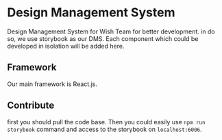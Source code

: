 # Design Management System
Design Management System for Wish Team for better development. in do so, we use storybook as our DMS. Each component which could be developed in isolation will be added here. 

## Framework
Our main framework is React.js. 

## Contribute
first you should pull the code base. Then you could easily use `npm run storybook` command and access to the storybook on `localhost:6006`. 
